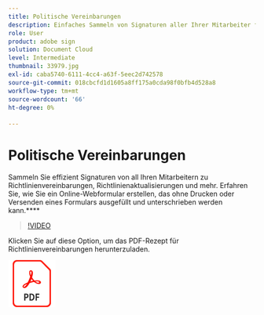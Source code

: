 ```yaml
---
title: Politische Vereinbarungen
description: Einfaches Sammeln von Signaturen aller Ihrer Mitarbeiter für Richtlinienvereinbarungen, Aktualisierungen und mehr
role: User
product: adobe sign
solution: Document Cloud
level: Intermediate
thumbnail: 33979.jpg
exl-id: caba5740-6111-4cc4-a63f-5eec2d742578
source-git-commit: 018cbcfd1d1605a8ff175a0cda98f0bfb4d528a8
workflow-type: tm+mt
source-wordcount: '66'
ht-degree: 0%

---
```


# Politische Vereinbarungen

Sammeln Sie effizient Signaturen von all Ihren Mitarbeitern zu Richtlinienvereinbarungen, Richtlinienaktualisierungen und mehr. Erfahren Sie, wie Sie ein Online-Webformular erstellen, das ohne Drucken oder Versenden eines Formulars ausgefüllt und unterschrieben werden kann.****

>[!VIDEO](https://video.tv.adobe.com/v/33979?hidetitle=true)

Klicken Sie auf diese Option, um das PDF-Rezept für Richtlinienvereinbarungen herunterzuladen.

[![PDF herunterladen](../assets/acrobat_PDF_96.png)](../assets/adobe-sign_set_up_a_web_form_use_case.pdf)
